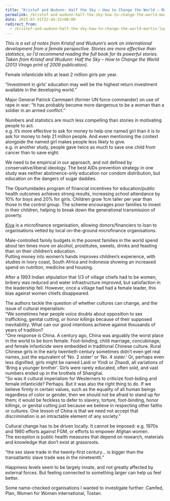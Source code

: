 ```yaml
---
title: "Kristof and Wudunn: Half the Sky – How to Change the World – Martin Lugton"
permalink: /kristof-and-wudunn-half-the-sky-how-to-change-the-world-martin-lugton
date: 2015-07-31T22:44:31+00:00
redirect_from:
  - /kristof-and-wudunn-half-the-sky-how-to-change-the-world-martin-lugton/
---
```


*This is a set of notes from Kristof and Wudunn’s work on 
international development from a female perspective. Stories are more 
effective than statistics, so I’d recommend reading the full book for 
its powerful stories. Taken from Kristof and Wudunn: Half the Sky – How 
to Change the World (2013 Virago print of 2009 publication).*

Female infanticide kills at least 2 million girls per year.

“Investment in girls’ education may well be the highest return investment available in the developing world.”

Major General Patrick Cammaert (former UN force commander) on use of 
rape in war: “It has probably become more dangerous to be a woman than a
soldier in an armed conflict.”

Numbers and statistics are much less compelling than stories in motivating people to act.<br>
e.g. it’s more effective to ask for money to help one named girl than it
is to ask for money to help 21 million people. And even mentioning the 
context alongside the named girl makes people less likely to give.<br>
e.g. in another study, people gave twice as much to save one child from cancer than to save eight.

We need to be empirical in our approach, and not defined by 
conservative/liberal ideology. The best AIDs prevention strategy in one 
study was neither abstinence-only education nor condom distribution, but
education on the dangers of sugar daddies.

The Oportunidades program of financial incentives for 
education/public health outcomes achieves strong results, increasing 
school attendance by 10% for boys and 20% for girls. Children grow 1cm 
taller per year than those in the control group. The scheme encourages 
poor families to invest in their children, helping to break down the 
generational transmission of poverty.

[Kiva](http://www.kiva.org/) is a microfinance 
organisation, allowing donors/financiers to loan to organisations vetted
by local on-the-ground microfinance organisations.

Male-controlled family budgets in the poorest families in the world 
spend about ten times more on alcohol, prostitutes, sweets, drinks and 
feasting than on their children’s education.<br>
Putting money into women’s hands improves children’s experience, with 
studies in Ivory coast, South Africa and Indonesia showing an increased 
spend on nutrition, medicine and housing.

After a 1993 Indian stipulation that 1/3 of village chiefs had to be 
women, bribery was reduced and water infrastructure improved, but 
satisfaction in the leadership fell. However, once a village had had a 
female leader, this bias against women chiefs disappeared.

The authors tackle the question of whether cultures can change, and the issue of cultural imperialism:<br>
“We sometimes hear people voice doubts about opposition to sex 
trafficking, genital cutting, or honor killings because of their 
supposed inevitability. What can our good intentions achieve against 
thousands of years of tradition?<br>
“One response is China. A century ago, China was arguably the worst 
place in the world to be born female. Foot-binding, child marriage, 
concubinage, and female infanticide were embedded in traditional Chinese
culture. Rural Chinese girls in the early twentieth century sometimes 
didn’t even get real names, just the equivalent of ‘No. 2 sister’ or 
‘No. 4 sister.’ Or, perhaps even less dignified, girls might be named 
Laidi or Yindi or Zhaodi, all variations of ‘Bring a younger brother’. 
Girls were rarely educated, often sold, and vast numbers ended up in the
brothels of Shanghai.<br>
“So was it cultural imperialism for Westerners to criticize foot-biding 
and female infanticide? Perhaps. But it was also the right thing to do. 
If we believe firmly in certain values, such as the equality of all 
human beings regardless of color or gender, then we should not be afraid
to stand up for them; it would be feckless to defer to slavery, 
torture, foot-binding, honor killings, or genital cutting just because 
we believe in respecting other faiths or cultures. One lesson of China 
is that we need not accept that discrimination is an intractable element
of any society.”

Cultural change has to be driven locally. It cannot be imposed: e.g. 
1970s and 1980 efforts against FGM, or efforts to empower Afghan women.<br>
The exception is public health measures that depend on research, materials and knowledge that don’t exist at grassroots.

“the sex slave trade in the twenty-first century… is bigger than the transatlantic slave trade was in the nineteenth.”

Happiness levels seem to be largely innate, and not greatly affected 
by external forces. But feeling connected to something larger can help 
us feel better.

Some name-checked organisations I wanted to investigate further: Camfed, Plan, Women for Women international, Tostan.